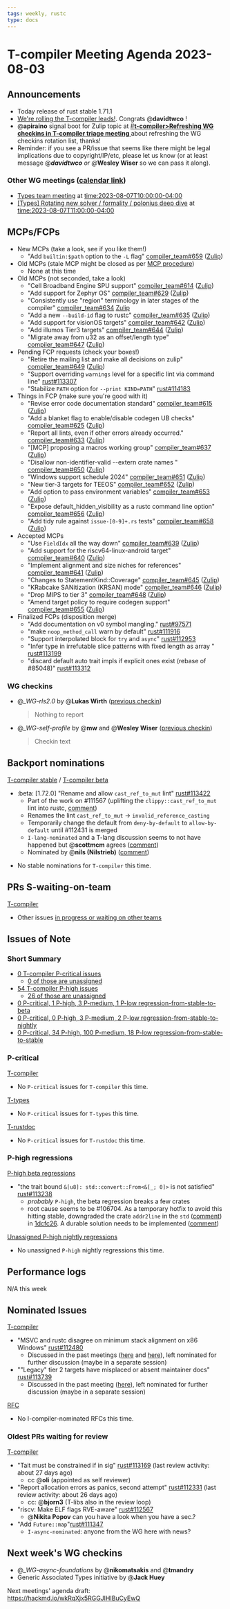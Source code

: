 ```yaml
---
tags: weekly, rustc
type: docs
---
```


# T-compiler Meeting Agenda 2023-08-03

## Announcements

- Today release of rust stable 1.71.1
- [We're rolling the T-compiler leads!](https://blog.rust-lang.org/inside-rust/2023/08/02/rotating-compiler-leads.html). Congrats @**davidtwco** !
- @**apiraino** signal boot for Zulip topic at [#**t-compiler>Refreshing WG checkins in T-compiler triage meeting** ](https://rust-lang.zulipchat.com/#narrow/stream/131828-t-compiler/topic/Refreshing.20WG.20checkins.20in.20T-compiler.20triage.20meeting) about refreshing the WG checkins rotation list, thanks!
- Reminder: if you see a PR/issue that seems like there might be legal implications due to copyright/IP/etc, please let us know (or at least message @_**davidtwco** or @_**Wesley Wiser** so we can pass it along).

### Other WG meetings ([calendar link](https://calendar.google.com/calendar/embed?src=6u5rrtce6lrtv07pfi3damgjus%40group.calendar.google.com))
- [Types team meeting](https://www.google.com/calendar/event?eid=MTg3MDhpdTc3YXBqMGMzbnNxanUwdWZnazhfMjAyMzA4MDdUMTQwMDAwWiA2dTVycnRjZTZscnR2MDdwZmkzZGFtZ2p1c0Bn) at <time:2023-08-07T10:00:00-04:00>
- [[Types] Rotating new solver / formality / polonius deep dive](https://www.google.com/calendar/event?eid=N29vMXZqbGZ1MDIxbzllMDI3dGhocWhhZmNfMjAyMzA4MDdUMTUwMDAwWiA2dTVycnRjZTZscnR2MDdwZmkzZGFtZ2p1c0Bn) at <time:2023-08-07T11:00:00-04:00>

## MCPs/FCPs

- New MCPs (take a look, see if you like them!)
    - "Add `builtin:$path` option to the `-L` flag" [compiler_team#659](https://github.com/rust-lang/compiler-team/issues/659) ([Zulip](https://rust-lang.zulipchat.com/#narrow/stream/233931-xxx/topic/Add.20.60builtin.3A.24path.60.20option.20to.20the.20.60-L.60.20fl.E2.80.A6.20compiler-team.23659))
- Old MCPs (stale MCP might be closed as per [MCP procedure](https://forge.rust-lang.org/compiler/mcp.html#when-should-major-change-proposals-be-closed))
  - None at this time
- Old MCPs (not seconded, take a look)
    - "Cell Broadband Engine SPU support" [compiler_team#614](https://github.com/rust-lang/compiler-team/issues/614) ([Zulip](https://rust-lang.zulipchat.com/#narrow/stream/233931-xxx/topic/Cell.20Broadband.20Engine.20SPU.20support.20compiler-team.23614))
    - "Add support for Zephyr OS" [compiler_team#629](https://github.com/rust-lang/compiler-team/issues/629) ([Zulip](https://rust-lang.zulipchat.com/#narrow/stream/233931-xxx/topic/Add.20support.20for.20Zephyr.20OS.20compiler-team.23629))
    - "Consistently use \"region\" terminology in later stages of the compiler" [compiler_team#634](https://github.com/rust-lang/compiler-team/issues/634) [Zulip](https://rust-lang.zulipchat.com/#narrow/stream/233931-xxx/topic/Consistently.20use.20.22region.22.20terminology.20in.20.E2.80.A6.20compiler-team.23634)
    - "Add a new `--build-id` flag to rustc" [compiler_team#635](https://github.com/rust-lang/compiler-team/issues/635) ([Zulip](https://rust-lang.zulipchat.com/#narrow/stream/233931-xxx/topic/Add.20a.20new.20.60--build-id.60.20flag.20to.20rustc.20compiler-team.23635))
    - "Add support for visionOS targets" [compiler_team#642](https://github.com/rust-lang/compiler-team/issues/642) ([Zulip](https://rust-lang.zulipchat.com/#narrow/stream/233931-xxx/topic/Add.20support.20for.20visionOS.20targets.20compiler-team.23642))
    - "Add illumos Tier3 targets" [compiler_team#644](https://github.com/rust-lang/compiler-team/issues/644) ([Zulip](https://rust-lang.zulipchat.com/#narrow/stream/233931-xxx/topic/Add.20illumos.20Tier3.20targets.20compiler-team.23644))
    - "Migrate away from u32 as an offset/length type" [compiler_team#647](https://github.com/rust-lang/compiler-team/issues/647) ([Zulip](https://rust-lang.zulipchat.com/#narrow/stream/233931-xxx/topic/Migrate.20away.20from.20u32.20as.20an.20offset.2Flength.E2.80.A6.20compiler-team.23647))
- Pending FCP requests (check your boxes!)
  - "Retire the mailing list and make all decisions on zulip" [compiler_team#649](https://github.com/rust-lang/compiler-team/issues/649) ([Zulip](https://rust-lang.zulipchat.com/#narrow/stream/233931-xxx/topic/Retire.20the.20mailing.20list.20and.20make.20all.20deci.E2.80.A6.20compiler-team.23649))
  - "Support overriding `warnings` level for a specific lint via command line" [rust#113307](https://github.com/rust-lang/rust/pull/113307)
  - "Stabilize `PATH` option for `--print KIND=PATH`" [rust#114183](https://github.com/rust-lang/rust/pull/114183)
- Things in FCP (make sure you're good with it)
    - "Revise error code documentation standard" [compiler_team#615](https://github.com/rust-lang/compiler-team/issues/615) ([Zulip](https://rust-lang.zulipchat.com/#narrow/stream/233931-xxx/topic/Revise.20error.20code.20documentation.20standard.20compiler-team.23615))
    - "Add a blanket flag to enable/disable codegen UB checks" [compiler_team#625](https://github.com/rust-lang/compiler-team/issues/625) ([Zulip](https://rust-lang.zulipchat.com/#narrow/stream/233931-xxx/topic/Add.20a.20blanket.20flag.20to.20enable.2Fdisable.20code.E2.80.A6.20compiler-team.23625))
    - "Report all lints, even if other errors already occurred." [compiler_team#633](https://github.com/rust-lang/compiler-team/issues/633) ([Zulip](https://rust-lang.zulipchat.com/#narrow/stream/233931-xxx/topic/Report.20all.20lints.2C.20even.20if.20other.20errors.20al.E2.80.A6.20compiler-team.23633))
    - "[MCP] proposing a macros working group" [compiler_team#637](https://github.com/rust-lang/compiler-team/issues/637) ([Zulip](https://rust-lang.zulipchat.com/#narrow/stream/233931-xxx/topic/.5BMCP.5D.20proposing.20a.20macros.20woriking.20group.20compiler-team.23637))
    - "Disallow non-identifier-valid --extern crate names " [compiler_team#650](https://github.com/rust-lang/compiler-team/issues/650) ([Zulip](https://rust-lang.zulipchat.com/#narrow/stream/233931-xxx/topic/Disallow.20non-identifier-valid.20--extern.20cr.E2.80.A6.20compiler-team.23650))
    - "Windows support schedule 2024" [compiler_team#651](https://github.com/rust-lang/compiler-team/issues/651) ([Zulip](https://rust-lang.zulipchat.com/#narrow/stream/233931-xxx/topic/Windows.20support.20schedule.202024.20compiler-team.23651))
    - "New tier-3 targets for TEEOS" [compiler_team#652](https://github.com/rust-lang/compiler-team/issues/652) ([Zulip](https://rust-lang.zulipchat.com/#narrow/stream/233931-xxx/topic/New.20tier-3.20targets.20for.20TEEOS.20compiler-team.23652))
    - "Add option to pass environment variables" [compiler_team#653](https://github.com/rust-lang/compiler-team/issues/653) ([Zulip](https://rust-lang.zulipchat.com/#narrow/stream/233931-xxx/topic/Add.20option.20to.20pass.20environment.20variables.20compiler-team.23653))
    - "Expose default_hidden_visibility as a rustc command line option" [compiler_team#656](https://github.com/rust-lang/compiler-team/issues/656) ([Zulip](https://rust-lang.zulipchat.com/#narrow/stream/233931-xxx/topic/Expose.20default_hidden_visibility.20as.20a.20rus.E2.80.A6.20compiler-team.23656))
    - "Add tidy rule against `issue-[0-9]+.rs` tests" [compiler_team#658](https://github.com/rust-lang/compiler-team/issues/658) ([Zulip](https://rust-lang.zulipchat.com/#narrow/stream/233931-xxx/topic/Add.20tidy.20rule.20against.20.60issue-.5B0-9.5D.2B.2Ers.60.20t.E2.80.A6.20compiler-team.23658))
- Accepted MCPs
    - "Use `FieldIdx` all the way down" [compiler_team#639](https://github.com/rust-lang/compiler-team/issues/639) ([Zulip](https://rust-lang.zulipchat.com/#narrow/stream/233931-xxx/topic/Use.20.60FieldIdx.60.20all.20the.20way.20down.20compiler-team.23639))
    - "Add support for the riscv64-linux-android target" [compiler_team#640](https://github.com/rust-lang/compiler-team/issues/640) ([Zulip](https://rust-lang.zulipchat.com/#narrow/stream/233931-xxx/topic/Add.20support.20for.20the.20riscv64-linux-android.E2.80.A6.20compiler-team.23640))
    - "Implement alignment and size niches for references" [compiler_team#641](https://github.com/rust-lang/compiler-team/issues/641) ([Zulip](https://rust-lang.zulipchat.com/#narrow/stream/233931-xxx/topic/Implement.20alignment.20and.20size.20niches.20for.20r.E2.80.A6.20compiler-team.23641))
    - "Changes to StatementKind::Coverage" [compiler_team#645](https://github.com/rust-lang/compiler-team/issues/645) ([Zulip](https://rust-lang.zulipchat.com/#narrow/stream/233931-xxx/topic/Changes.20to.20StatementKind.3A.3ACoverage.20compiler-team.23645))
    - "KRabcake SANitization (KRSAN) mode" [compiler_team#646](https://github.com/rust-lang/compiler-team/issues/646) ([Zulip](https://rust-lang.zulipchat.com/#narrow/stream/233931-xxx/topic/Krabcake.20SANitization.20.28KSAN.29.20mode.20compiler-team.23646))
    - "Drop MIPS to tier 3" [compiler_team#648](https://github.com/rust-lang/compiler-team/issues/648) ([Zulip](https://rust-lang.zulipchat.com/#narrow/stream/233931-xxx/topic/Drop.20MIPS.20to.20tier.203.20compiler-team.23648))
    - "Amend target policy to require codegen support" [compiler_team#655](https://github.com/rust-lang/compiler-team/issues/655) ([Zulip](https://rust-lang.zulipchat.com/#narrow/stream/233931-xxx/topic/Amend.20target.20policy.20to.20require.20codegen.20su.E2.80.A6.20compiler-team.23655))
- Finalized FCPs (disposition merge)
  - "Add documentation on v0 symbol mangling." [rust#97571](https://github.com/rust-lang/rust/pull/97571)
  - "make `noop_method_call` warn by default" [rust#111916](https://github.com/rust-lang/rust/pull/111916)
  - "Support interpolated block for `try` and `async`" [rust#112953](https://github.com/rust-lang/rust/pull/112953)
  - "Infer type in irrefutable slice patterns with fixed length as array " [rust#113199](https://github.com/rust-lang/rust/pull/113199)
  - "discard default auto trait impls if explicit ones exist (rebase of #85048)" [rust#113312](https://github.com/rust-lang/rust/pull/113312)

### WG checkins

- @_*WG-rls2.0* by @**Lukas Wirth** ([previous checkin](https://hackmd.io/XBOdBRLXR7qFfq526W7gXg#WG-checkins))
  > Nothing to report

- @_*WG-self-profile* by @**mw** and @**Wesley Wiser** ([previous checkin](https://hackmd.io/pdK-8nD2TySu6dw2N7cbgw#WG-checkins))
  > Checkin text

## Backport nominations

[T-compiler stable](https://github.com/rust-lang/rust/issues?q=is%3Aall+label%3Abeta-nominated+-label%3Abeta-accepted+label%3AT-compiler) / [T-compiler beta](https://github.com/rust-lang/rust/issues?q=is%3Aall+label%3Astable-nominated+-label%3Astable-accepted+label%3AT-compiler)
- :beta: [1.72.0] "Rename and allow `cast_ref_to_mut` lint" [rust#113422](https://github.com/rust-lang/rust/pull/113422)
  - Part of the work on #111567 (uplifting the `clippy::cast_ref_to_mut` lint into rustc, [comment](https://github.com/rust-lang/rust/pull/111567#issue-1709013194))
  - Renames the lint `cast_ref_to_mut` -> `invalid_reference_casting`
  - Temporarily change the default from `deny-by-default` to `allow-by-default` until #112431 is merged
  - `I-lang-nominated` and a T-lang discussion seems to not have happened but @**scottmcm** agrees ([comment](https://github.com/rust-lang/rust/pull/113422#issuecomment-1635271973))
  - Nominated by @**nils (Nilstrieb)** ([comment](https://github.com/rust-lang/rust/pull/113422#issuecomment-1655678962))
<!--
/poll Approve beta backport of #113422?
approve
decline
don't know
-->
- No stable nominations for `T-compiler` this time.

## PRs S-waiting-on-team

[T-compiler](https://github.com/rust-lang/rust/pulls?q=is%3Aopen+label%3AS-waiting-on-team+label%3AT-compiler)
- Other issues [in progress or waiting on other teams](https://hackmd.io/XYr1BrOWSiqCrl8RCWXRaQ)

## Issues of Note

### Short Summary

- [0 T-compiler P-critical issues](https://github.com/rust-lang/rust/issues?q=is%3Aopen+label%3AT-compiler+label%3AP-critical)
  - [0 of those are unassigned](https://github.com/rust-lang/rust/issues?q=is%3Aopen+label%3AT-compiler+label%3AP-critical+no%3Aassignee)
- [54 T-compiler P-high issues](https://github.com/rust-lang/rust/issues?q=is%3Aopen+label%3AT-compiler+label%3AP-high)
  - [26 of those are unassigned](https://github.com/rust-lang/rust/issues?q=is%3Aopen+label%3AT-compiler+label%3AP-high+no%3Aassignee)
- [0 P-critical, 1 P-high, 3 P-medium, 1 P-low regression-from-stable-to-beta](https://github.com/rust-lang/rust/labels/regression-from-stable-to-beta)
- [0 P-critical, 0 P-high, 3 P-medium, 2 P-low regression-from-stable-to-nightly](https://github.com/rust-lang/rust/labels/regression-from-stable-to-nightly)
- [0 P-critical, 34 P-high, 100 P-medium, 18 P-low regression-from-stable-to-stable](https://github.com/rust-lang/rust/labels/regression-from-stable-to-stable)

### P-critical

[T-compiler](https://github.com/rust-lang/rust/issues?q=is%3Aopen+label%3AP-critical+label%3AT-compiler)
- No `P-critical` issues for `T-compiler` this time.

[T-types](https://github.com/rust-lang/rust/issues?q=is%3Aopen+label%3AP-critical+label%3AT-types)
- No `P-critical` issues for `T-types` this time.

[T-rustdoc](https://github.com/rust-lang/rust/issues?q=is%3Aopen+label%3AP-critical+label%3AT-rustdoc)
- No `P-critical` issues for `T-rustdoc` this time.

### P-high regressions

[P-high beta regressions](https://github.com/rust-lang/rust/issues?q=is%3Aopen+label%3Aregression-from-stable-to-beta+label%3AP-high+-label%3AT-infra+-label%3AT-libs+-label%3AT-libs-api+-label%3AT-release+-label%3AT-rustdoc+-label%3AT-core)
- "the trait bound `&[u8]: std::convert::From<&[_; 0]>` is not satisfied" [rust#113238](https://github.com/rust-lang/rust/issues/113238)
  - _probably_ `P-high`, the beta regression breaks a few crates
  - root cause seems to be #106704. As a temporary hotfix to avoid this hitting stable, downgraded the crate `addr2line` in the `std` ([comment](https://github.com/rust-lang/rust/issues/113238#issuecomment-1627338024)) in [1dcfc26](https://github.com/rust-lang/rust/commit/1dcfc263f3a5520bfaa3ca57a730afed692ad051). A durable solution needs to be implemented ([comment](https://github.com/rust-lang/rust/issues/113238#issuecomment-1616744484))

[Unassigned P-high nightly regressions](https://github.com/rust-lang/rust/issues?q=is%3Aopen+label%3Aregression-from-stable-to-nightly+label%3AP-high+no%3Aassignee+-label%3AT-infra+-label%3AT-libs+-label%3AT-libs-api+-label%3AT-release+-label%3AT-rustdoc+-label%3AT-core+)
- No unassigned `P-high` nightly regressions this time.

## Performance logs

N/A this week

## Nominated Issues

[T-compiler](https://github.com/rust-lang/rust/issues?q=is%3Aopen+label%3AI-compiler-nominated)
- "MSVC and rustc disagree on minimum stack alignment on x86 Windows" [rust#112480](https://github.com/rust-lang/rust/issues/112480)
  - Discussed in the past meetings ([here](https://rust-lang.zulipchat.com/#narrow/stream/238009-t-compiler.2Fmeetings/topic/.5Bweekly.5D.202023-07-13/near/374961199) and [here](https://rust-lang.zulipchat.com/#narrow/stream/238009-t-compiler.2Fmeetings/topic/.5Bweekly.5D.202023-07-20/near/377002646)), left nominated for further discussion (maybe in a separate session)
- ""Legacy" tier 2 targets have misplaced or absent maintainer docs" [rust#113739](https://github.com/rust-lang/rust/issues/113739)
  - Discussed in the past meeting ([here](https://rust-lang.zulipchat.com/#narrow/stream/238009-t-compiler.2Fmeetings/topic/.5Bweekly.5D.202023-07-20/near/377013350)), left nominated for further discussion (maybe in a separate session)

[RFC](https://github.com/rust-lang/rfcs/issues?q=is%3Aopen+label%3AI-compiler-nominated)
- No I-compiler-nominated RFCs this time.

### Oldest PRs waiting for review

[T-compiler](https://github.com/rust-lang/rust/pulls?q=is%3Apr+is%3Aopen+sort%3Aupdated-asc+label%3AS-waiting-on-review+draft%3Afalse+label%3AT-compiler)
- "Tait must be constrained if in sig" [rust#113169](https://github.com/rust-lang/rust/pull/113169) (last review activity: about 27 days ago)
  - cc @**oli** (appointed as self reviewer)
- "Report allocation errors as panics, second attempt" [rust#112331](https://github.com/rust-lang/rust/pull/112331) (last review activity: about 26 days ago)
  - cc: @**bjorn3** (T-libs also in the review loop)
- "riscv: Make ELF flags RVE-aware" [rust#112567](https://github.com/rust-lang/rust/pull/112567)
  - @**Nikita Popov** can you have a look when you have a sec.?
- "Add `Future::map`"[rust#111347](https://github.com/rust-lang/rust/pull/111347)
  - `I-async-nominated`: anyone from the WG here with news?

## Next week's WG checkins

- @_*WG-async-foundations* by @**nikomatsakis** and @**tmandry**
- Generic Associated Types initiative by @**Jack Huey**

Next meetings' agenda draft: https://hackmd.io/wkRqXjx5RGGJlHIBuCyEwQ

